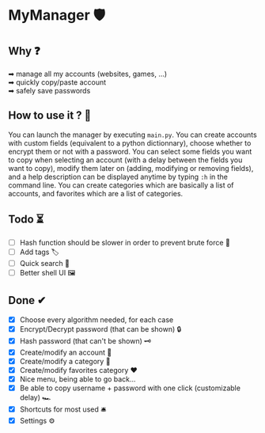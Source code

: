 # MyManager 🛡

## Why ❓
➡ manage all my accounts (websites, games, ...)  
➡ quickly copy/paste account  
➡ safely save passwords  

## How to use it ? 🚀
You can launch the manager by executing `main.py`.
You can create accounts with custom fields (equivalent to a python dictionnary), choose whether to encrypt them or not with a password. You can select some fields you want to copy when selecting an account (with a delay between the fields you want to copy),  modify them later on (adding, modifying or removing fields), and a help description can be displayed anytime by typing `:h` in the command line.
You can create categories which are basically a list of accounts, and favorites which are a list of categories.


## Todo ⏳
- [ ] Hash function should be slower in order to prevent brute force 💪
- [ ] Add tags 🏷
- [ ] Quick search 🔎
- [ ] Better shell UI 🖼

## Done ✔
- [x] Choose every algorithm needed, for each case
- [x] Encrypt/Decrypt password (that can be shown) 🔒
- [x] Hash password (that can't be shown) 🗝️
- [x] Create/modify an account 📕
- [x] Create/modify a category 📓
- [x] Create/modify favorites category ♥
- [x] Nice menu, being able to go back...
- [x] Be able to copy username + password with one click (customizable delay) 🏎
- [x] Shortcuts for most used 🛎
- [x] Settings ⚙